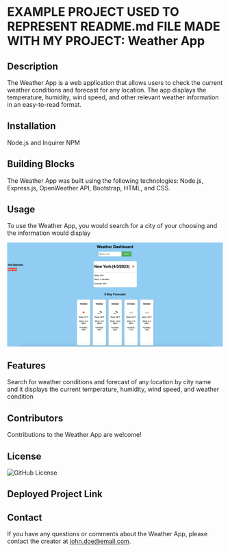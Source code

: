 # EXAMPLE PROJECT USED TO REPRESENT README.md FILE MADE WITH MY PROJECT: Weather App

  ## Description

  The Weather App is a web application that allows users to check the current weather conditions and forecast for any location. The app displays the temperature, humidity, wind speed, and other relevant weather information in an easy-to-read format.

  ## Installation

  Node.js and Inquirer NPM

  ## Building Blocks

  The Weather App was built using the following technologies: Node.js, Express.js, OpenWeather API, Bootstrap, HTML, and CSS.

  ## Usage

  To use the Weather App, you would search for a city of your choosing and the information would display

  ![Screenshot](./Images/Screenshot%202023-04-03%20at%208.32.20%20AM.png)

  ## Features

  Search for weather conditions and forecast of any location by city name and it displays the current temperature, humidity, wind speed, and weather condition

  ## Contributors

  Contributions to the Weather App are welcome!

  ## License

  ![GitHub License](https://img.shields.io/badge/license-MIT-blue.svg)

  ## Deployed Project Link

  

  ## Contact

  If you have any questions or comments about the Weather App, please contact the creator at john.doe@email.com.
